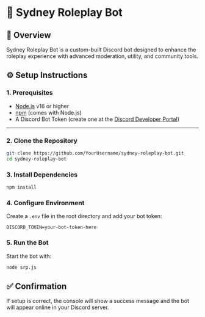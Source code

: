 # 🌆 Sydney Roleplay Bot

## 📖 Overview
Sydney Roleplay Bot is a custom-built Discord bot designed to enhance the roleplay experience with advanced moderation, utility, and community tools.



## ⚙️ Setup Instructions

### 1. Prerequisites
- [Node.js](https://nodejs.org/) v16 or higher
- [npm](https://www.npmjs.com/) (comes with Node.js)
- A Discord Bot Token (create one at the [Discord Developer Portal](https://discord.com/developers/applications))

---

### 2. Clone the Repository
```bash
git clone https://github.com/YourUsername/sydney-roleplay-bot.git
cd sydney-roleplay-bot
````


### 3. Install Dependencies

```bash
npm install
```



### 4. Configure Environment

Create a `.env` file in the root directory and add your bot token:

```env
DISCORD_TOKEN=your-bot-token-here
```


### 5. Run the Bot

Start the bot with:

```bash
node srp.js
```

## ✅ Confirmation

If setup is correct, the console will show a success message and the bot will appear online in your Discord server.


